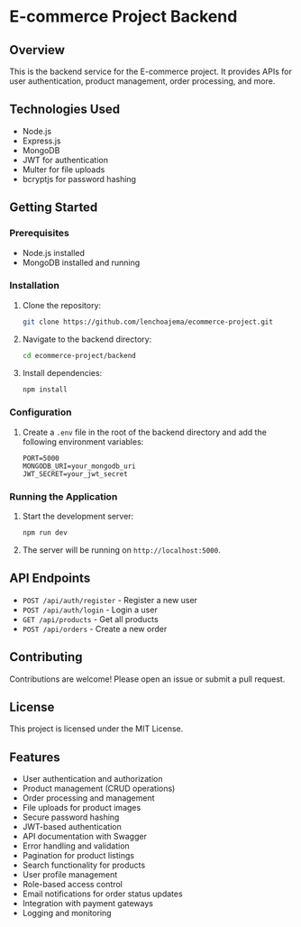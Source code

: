 # E-commerce Project Backend

## Overview

This is the backend service for the E-commerce project. It provides APIs for user authentication, product management, order processing, and more.

## Technologies Used

- Node.js
- Express.js
- MongoDB
- JWT for authentication
- Multer for file uploads
- bcryptjs for password hashing

## Getting Started

### Prerequisites

- Node.js installed
- MongoDB installed and running

### Installation

1. Clone the repository:
   ```sh
   git clone https://github.com/lenchoajema/ecommerce-project.git
   ```
2. Navigate to the backend directory:
   ```sh
   cd ecommerce-project/backend
   ```
3. Install dependencies:
   ```sh
   npm install
   ```

### Configuration

1. Create a `.env` file in the root of the backend directory and add the following environment variables:
   ```env
   PORT=5000
   MONGODB_URI=your_mongodb_uri
   JWT_SECRET=your_jwt_secret
   ```

### Running the Application

1. Start the development server:
   ```sh
   npm run dev
   ```
2. The server will be running on `http://localhost:5000`.

## API Endpoints

- `POST /api/auth/register` - Register a new user
- `POST /api/auth/login` - Login a user
- `GET /api/products` - Get all products
- `POST /api/orders` - Create a new order

## Contributing

Contributions are welcome! Please open an issue or submit a pull request.

## License

This project is licensed under the MIT License.

## Features

- User authentication and authorization
- Product management (CRUD operations)
- Order processing and management
- File uploads for product images
- Secure password hashing
- JWT-based authentication
- API documentation with Swagger
- Error handling and validation
- Pagination for product listings
- Search functionality for products
- User profile management
- Role-based access control
- Email notifications for order status updates
- Integration with payment gateways
- Logging and monitoring
